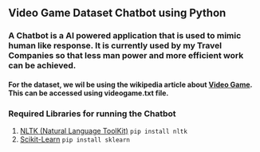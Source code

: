 ## Video Game Dataset Chatbot using Python

### A Chatbot is a AI powered application that is used to mimic human like response. It is currently used by my Travel Companies so that less man power and more efficient work can be achieved.

#### For the dataset, we wil be using the wikipedia article about <a href = "https://en.wikipedia.org/wiki/Video_game">Video Game</a>. This can be accessed using videogame.txt file.

### Required Libraries for running the Chatbot
1. <a href = "https://www.nltk.org/">NLTK (Natural Language ToolKit)</a> ``` pip install nltk ```
2. <a href = "https://scikit-learn.org/">Scikit-Learn</a> ``` pip install sklearn ```
